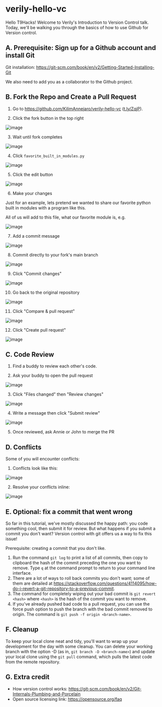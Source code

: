 # verily-hello-vc

Hello T9Hacks! Welcome to Verily's Introduction to Version Control talk. Today, we'll be walking you through the basics of how to use Github for Version control.

## A. Prerequisite: Sign up for a Github account and install Git

Git installation: https://git-scm.com/book/en/v2/Getting-Started-Installing-Git

We also need to add you as a collaborator to the Github project.

## B. Fork the Repo and Create a Pull Request

1. Go to https://github.com/KilimAnnejaro/verily-hello-vc ([t.ly/ZqjP](https://t.ly/ZqjP)).

2. Click the fork button in the top right

![image](https://user-images.githubusercontent.com/3752732/154769938-56171260-59c6-45ec-a1bd-a5ff1caebfce.png)

3. Wait until fork completes

![image](https://user-images.githubusercontent.com/3752732/154769926-ede99504-1401-4735-8618-0dc5dee39a9b.png)

4. Click `favorite_built_in_modules.py`

![image](https://user-images.githubusercontent.com/3752732/154770639-cf908545-27fd-47fc-b5b0-cb66f1e9c78e.png)

5. Click the edit button

![image](https://user-images.githubusercontent.com/3752732/154770729-2a52ad14-eee5-40af-bfc3-9f6c96add60e.png)

6. Make your changes

Just for an example, lets pretend we wanted to share our favorite python built in modules with a program like this.

All of us will add to this file, what our favorite module is, e.g.

![image](https://user-images.githubusercontent.com/3752732/154771299-e7f0cddb-b715-4308-9794-22b3153f93b0.png)

7. Add a commit message

![image](https://user-images.githubusercontent.com/3752732/154771346-87fe1ad2-2287-4181-a672-14bc18de60ca.png)

8. Commit directly to your fork's main branch

![image](https://user-images.githubusercontent.com/3752732/154771652-8a9cdb0d-5f8c-4043-bb4c-c0e9d3b850bc.png)

9. Click "Commit changes"

![image](https://user-images.githubusercontent.com/3752732/154771665-119b9b65-6e34-413d-ac6d-5de3dd3b028d.png)

10. Go back to the original repository

![image](https://user-images.githubusercontent.com/3752732/154771703-fd6e8243-6256-448f-bc51-39d66ca9eda1.png)

11. Click "Compare & pull request"

 ![image](https://user-images.githubusercontent.com/3752732/154771736-96ce3f1f-d217-4f3b-9132-8f6e587b01d4.png)

12. Click "Create pull request"

![image](https://user-images.githubusercontent.com/3752732/154771790-1c45cb8c-dce9-4c10-80e3-42dddfe43d69.png)

## C. Code Review

1. Find a buddy to review each other's code.

2. Ask your buddy to open the pull request

![image](https://user-images.githubusercontent.com/3752732/154772146-009552f1-32dc-4d71-9c67-6bd625f0ea38.png)

3. Click "Files changed" then "Review changes"

![image](https://user-images.githubusercontent.com/3752732/154772209-1f27f5b7-8ca8-449c-9de7-b79f026c7de9.png)

4. Write a message then click "Submit review"

![image](https://user-images.githubusercontent.com/3752732/154772263-31889fe5-3a34-4242-9455-f4c46f610c44.png)

5. Once reviewed, ask Annie or John to merge the PR

## D. Conflicts

Some of you will encounter conflicts:

1. Conflicts look like this:

![image](https://user-images.githubusercontent.com/3752732/154773203-625f67f2-d108-4c47-b94b-06d411d1b9d8.png)

2. Resolve your conflicts inline:

![image](https://user-images.githubusercontent.com/3752732/154773247-69256fb2-87a4-4e5d-b8f4-4e5ba393c209.png)

## E. Optional: fix a commit that went wrong

So far in this tutorial, we've mostly discussed the happy path: you code something cool, then submit it for review. But what happens if you submit a commit you don't want? Version control with git offers us a way to fix this issue!

Prerequisite: creating a commit that you don't like.

1. Run the command `git log` to print a list of all commits, then copy to clipboard the hash of the commit preceding the one you want to remove. Type `q` at the command prompt to return to your command line interface.
2. There are a lot of ways to roll back commits you don't want; some of them are detailed at <https://stackoverflow.com/questions/4114095/how-do-i-revert-a-git-repository-to-a-previous-commit>.
3. The command for completely wiping out your bad commit is `git revert <hash>` where `<hash>` is the hash of the commit you want to remove.
4. If you've already pushed bad code to a pull request, you can use the force push option to push the branch with the bad commit removed to origin. The command is `git push -f origin <branch-name>`.

## F. Cleanup

To keep your local clone neat and tidy, you'll want to wrap up your development for the day with some cleanup. You can delete your working branch with the option -D (as in, `git branch -D <branch-name>`) and update your local clone using the `git pull` command, which pulls the latest code from the remote repository.

## G. Extra credit
- How version control works: <https://git-scm.com/book/en/v2/Git-Internals-Plumbing-and-Porcelain>
- Open source licensing link: <https://opensource.org/faq>

